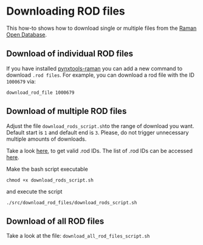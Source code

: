 # Downloading ROD files

This how-to shows how to download single or multiple files from the
[Raman Open Database](https://solsa.crystallography.net/rod/).

## Download of individual ROD files

If you have installed [pynxtools-raman](https://github.com/FAIRmat-NFDI/pynxtools-raman/) you can add a new command to download `.rod files`. For example, you can download a rod file with the ID
`1000679` via:
```
download_rod_file 1000679
```


## Download of multiple ROD files

Adjust the file `download_rods_script.sh`to the range of download you want.
Default start is `1` and default end is `3`.
Please, do not trigger unnecessary multiple amounts of downloads.

Take a look [here](https://solsa.crystallography.net/rod/result), to get valid .rod IDs.
The list of .rod IDs can be accessed [here](https://solsa.crystallography.net/rod/result.php?format=lst&CODSESSION=ooqj2idj19cgpe30275okg42df).


Make the bash script executable

```shell
chmod +x download_rods_script.sh
```

and execute the script

```
./src/download_rod_files/download_rods_script.sh
```



## Download of all ROD files

Take a look at the file: `download_all_rod_files_script.sh`



